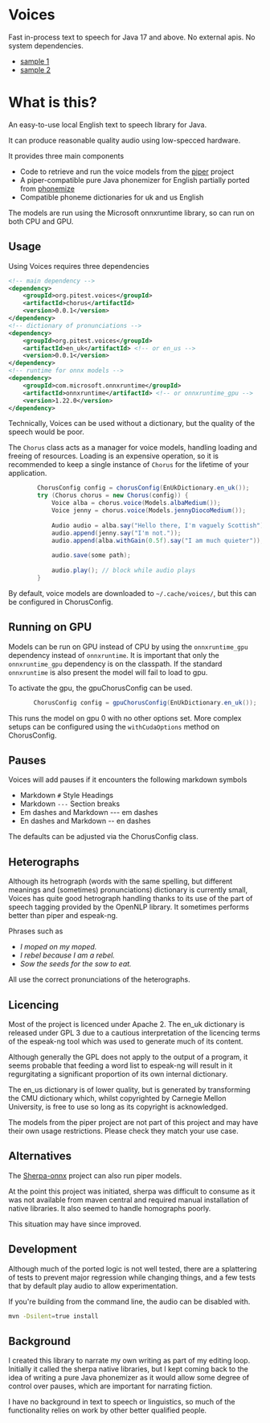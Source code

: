# Voices

Fast in-process text to speech for Java 17 and above. No external apis. No system dependencies.


* [sample 1](https://github.com/user-attachments/assets/3bb91fe5-682a-498b-ab38-3f4e0d1885f6)
* [sample 2](https://github.com/user-attachments/assets/3ff5dd48-df3f-4b47-9b4e-e88f97bf6d4d)


# What is this?

An easy-to-use local English text to speech library for Java.

It can produce reasonable quality audio using low-specced hardware.

It provides three main components

* Code to retrieve and run the voice models from the [piper](https://github.com/rhasspy/piper) project
* A piper-compatible pure Java phonemizer for English partially ported from [phonemize](https://github.com/hans00/phonemize)
* Compatible phoneme dictionaries for uk and us English

The models are run using the Microsoft onnxruntime library, so can run on both CPU and GPU.

## Usage

Using Voices requires three dependencies

```xml
<!-- main dependency -->
<dependency>
    <groupId>org.pitest.voices</groupId>
    <artifactId>chorus</artifactId>
    <version>0.0.1</version>
</dependency>
<!-- dictionary of pronunciations -->
<dependency>
    <groupId>org.pitest.voices</groupId>
    <artifactId>en_uk</artifactId> <!-- or en_us -->
    <version>0.0.1</version>
</dependency>
<!-- runtime for onnx models -->
<dependency>
    <groupId>com.microsoft.onnxruntime</groupId>
    <artifactId>onnxruntime</artifactId> <!-- or onnxruntime_gpu -->
    <version>1.22.0</version>
</dependency>
```

Technically, Voices can be used without a dictionary, but the quality of the speech would be poor.

The `Chorus` class acts as a manager for voice models, handling loading and freeing of resources. Loading is an expensive
operation, so it is recommended to keep a single instance of `Chorus` for the lifetime of your application.

```java
        ChorusConfig config = chorusConfig(EnUkDictionary.en_uk());
        try (Chorus chorus = new Chorus(config)) {
            Voice alba = chorus.voice(Models.albaMedium());
            Voice jenny = chorus.voice(Models.jennyDiocoMedium());
  
            Audio audio = alba.say("Hello there, I'm vaguely Scottish");
            audio.append(jenny.say("I'm not."));
            audio.append(alba.withGain(0.5f).say("I am much quieter"));
            
            audio.save(some path);
            
            audio.play(); // block while audio plays
        }
```

By default, voice models are downloaded to `~/.cache/voices/`, but this can be configured in ChorusConfig.

## Running on GPU

Models can be run on GPU instead of CPU by using the `onnxruntime_gpu` dependency instead of `onnxruntime`. It is
important that only the `onnxruntime_gpu` dependency is on the classpath. If the standard `onnxruntime` is also present the model
will fail to load to gpu.

To activate the gpu, the gpuChorusConfig can be used.

```java
       ChorusConfig config = gpuChorusConfig(EnUkDictionary.en_uk());
```

This runs the model on gpu 0 with no other options set. More complex setups can be configured using the `withCudaOptions`
method on ChorusConfig.

## Pauses

Voices will add pauses if it encounters the following markdown symbols

* Markdown `#` Style Headings
* Markdown `---` Section breaks
* Em dashes and Markdown --- em dashes
* En dashes and Markdown -- en dashes

The defaults can be adjusted via the ChorusConfig class.

## Heterographs

Although its hetrograph (words with the same spelling, but different meanings and (sometimes) pronunciations) 
dictionary is currently small, Voices has quite good hetrograph handling thanks to its use of the 
part of speech tagging provided by the OpenNLP library. It sometimes performs better than piper and espeak-ng.

Phrases such as

* *I moped on my moped.*
* *I rebel because I am a rebel.*
* *Sow the seeds for the sow to eat.*

All use the correct pronunciations of the heterographs.

## Licencing

Most of the project is licenced under Apache 2. The en_uk dictionary is released under GPL 3 due to a cautious
interpretation of the licencing terms of the espeak-ng tool which was used to generate much of its content.

Although generally the GPL does not apply to the output of a program, it seems probable that feeding a word list
to espeak-ng will result in it regurgitating a significant proportion of its own internal dictionary.

The en_us dictionary is of lower quality, but is generated by transforming the CMU dictionary which, whilst copyrighted by
Carnegie Mellon University, is free to use so long as its copyright is acknowledged.

The models from the piper project are not part of this project and may have their own usage restrictions. Please 
check they match your use case.

## Alternatives

The [Sherpa-onnx](https://github.com/k2-fsa/sherpa-onnx) project can also run piper models.

At the point this project was initiated, sherpa was difficult to consume as it was not available from maven central and required 
manual installation of native libraries. It also seemed to handle homographs poorly.

This situation may have since improved.

## Development

Although much of the ported logic is not well tested, there are a splattering of tests to prevent major regression
while changing things, and a few tests that by default play audio to allow experimentation. 

If you're building from the command line, the audio can be disabled with.

```bash
mvn -Dsilent=true install
```

## Background

I created this library to narrate my own writing as part of my editing loop. Initially
it called the sherpa native libraries, but I kept coming back to the idea of writing a pure
Java phonemizer as it would allow some degree of control over pauses, which are important
for narrating fiction.

I have no background in text to speech or linguistics, so much of the functionality relies on work
by other better qualified people.
